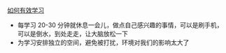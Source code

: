 [如何有效学习](https://www.youtube.com/watch?v=IlU-zDU6aQ0)

- 每学习 20-30 分钟就休息一会儿，做点自己感兴趣的事情，可以是刷手机，可以是倒水，到处走走，让大脑放松一下
- 为学习安排独立的空间，避免被打扰，环境对我们的影响太大了
